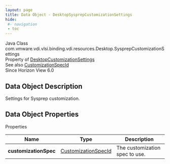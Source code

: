 ```yaml
---
layout: page
title: Data Object - DesktopSysprepCustomizationSettings
hide:
 #- navigation
 - toc
---
```






Java Class
    com.vmware.vdi.vlsi.binding.vdi.resources.Desktop.SysprepCustomizationSettings  
Property of
     [DesktopCustomizationSettings](vdi.resources.Desktop.CustomizationSettings.md#field_detail)  
See also
     [CustomizationSpecId](vdi.entity.CustomizationSpecId.md)  
Since 
    Horizon View 6.0

## Data Object Description 

Settings for Sysprep customization. 

## Data Object Properties

Properties

Name |  Type |  Description   
---|---|---  
**customizationSpec**| [CustomizationSpecId](vdi.entity.CustomizationSpecId.md)|  The customization spec to use.   
  
  
  
 
  
  

